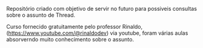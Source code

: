 Repositório criado com objetivo de servir no futuro para possiveis consultas sobre o assunto de Thread.

Curso fornecido gratuitamente pelo professor Rinaldo, (https://www.youtube.com/@rinaldodev) via youtube, foram várias aulas absorverndo muito conhecimento sobre o assunto.
